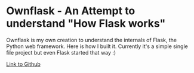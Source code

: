 # Ownflask - An Attempt to understand "How Flask works"

Ownflask is my own creation to understand the internals of Flask, the Python web framework. Here is how I built it. Currently it's a simple single file project but even Flask started that way :)

[Link to Github](https://github.com/bhavaniravi/ownflask)
